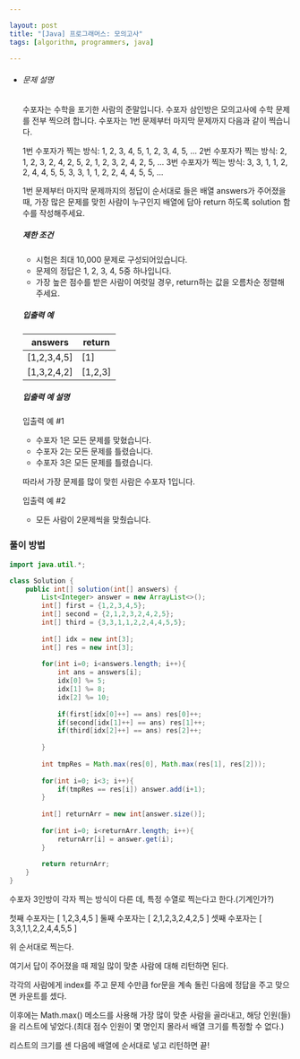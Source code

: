 ```yaml
---

layout: post
title: "[Java] 프로그래머스: 모의고사"
tags: [algorithm, programmers, java]

---
```


- ###### 문제 설명

  수포자는 수학을 포기한 사람의 준말입니다. 수포자 삼인방은 모의고사에 수학 문제를 전부 찍으려 합니다. 수포자는 1번 문제부터 마지막 문제까지 다음과 같이 찍습니다.

  1번 수포자가 찍는 방식: 1, 2, 3, 4, 5, 1, 2, 3, 4, 5, ...
  2번 수포자가 찍는 방식: 2, 1, 2, 3, 2, 4, 2, 5, 2, 1, 2, 3, 2, 4, 2, 5, ...
  3번 수포자가 찍는 방식: 3, 3, 1, 1, 2, 2, 4, 4, 5, 5, 3, 3, 1, 1, 2, 2, 4, 4, 5, 5, ...

  1번 문제부터 마지막 문제까지의 정답이 순서대로 들은 배열 answers가 주어졌을 때, 가장 많은 문제를 맞힌 사람이 누구인지 배열에 담아 return 하도록 solution 함수를 작성해주세요.

  ##### 제한 조건

  - 시험은 최대 10,000 문제로 구성되어있습니다.
  - 문제의 정답은 1, 2, 3, 4, 5중 하나입니다.
  - 가장 높은 점수를 받은 사람이 여럿일 경우, return하는 값을 오름차순 정렬해주세요.

  ##### 입출력 예

  | answers     | return  |
  | ----------- | ------- |
  | [1,2,3,4,5] | [1]     |
  | [1,3,2,4,2] | [1,2,3] |

  ##### 입출력 예 설명

  입출력 예 #1

  - 수포자 1은 모든 문제를 맞혔습니다.
  - 수포자 2는 모든 문제를 틀렸습니다.
  - 수포자 3은 모든 문제를 틀렸습니다.

  따라서 가장 문제를 많이 맞힌 사람은 수포자 1입니다.

  입출력 예 #2

  - 모든 사람이 2문제씩을 맞췄습니다.

### 풀이 방법

```java
import java.util.*;

class Solution {
    public int[] solution(int[] answers) {
        List<Integer> answer = new ArrayList<>();
        int[] first = {1,2,3,4,5};
        int[] second = {2,1,2,3,2,4,2,5};
        int[] third = {3,3,1,1,2,2,4,4,5,5};
        
        int[] idx = new int[3];
        int[] res = new int[3];
        
        for(int i=0; i<answers.length; i++){
            int ans = answers[i];
            idx[0] %= 5;
            idx[1] %= 8;
            idx[2] %= 10;
            
            if(first[idx[0]++] == ans) res[0]++;
            if(second[idx[1]++] == ans) res[1]++;
            if(third[idx[2]++] == ans) res[2]++;
            
        }
        
        int tmpRes = Math.max(res[0], Math.max(res[1], res[2]));
        
        for(int i=0; i<3; i++){
            if(tmpRes == res[i]) answer.add(i+1);
        }
        
        int[] returnArr = new int[answer.size()];
        
        for(int i=0; i<returnArr.length; i++){
            returnArr[i] = answer.get(i);
        }
        
        return returnArr;
    }
}
```

수포자 3인방이 각자 찍는 방식이 다른 데, 특정 수열로 찍는다고 한다.(기계인가?)

첫째 수포자는 [ 1,2,3,4,5 ]
둘째 수포자는 [ 2,1,2,3,2,4,2,5 ]
셋째 수포자는 [ 3,3,1,1,2,2,4,4,5,5 ]

위 순서대로 찍는다.

여기서 답이 주어졌을 때 제일 많이 맞춘 사람에 대해 리턴하면 된다.

각각의 사람에게 index를 주고 문제 수만큼 for문을 계속 돌린 다음에 정답을 주고 맞으면 카운트를 셌다.

이후에는 Math.max() 메소드를 사용해 가장 많이 맞춘 사람을 골라내고, 해당 인원(들)을 리스트에 넣었다.(최대 점수 인원이 몇 명인지 몰라서 배열 크기를 특정할 수 없다.)

리스트의 크기를 센 다음에 배열에 순서대로 넣고 리턴하면 끝!
